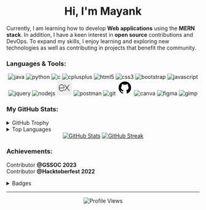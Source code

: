 <h1 align ="center">Hi, I'm Mayank</h1>

<p>
Currently, I am learning how to develop <b>Web applications</b> using the <b>MERN stack</b>. In addition, I have a keen interest in <b>open source</b> contributions and DevOps. To expand my skills, I enjoy learning and exploring new technologies as well as contributing in projects that benefit the community. 
</p>

### Languages & Tools:

<p align="center">
  <img src="https://cdn.jsdelivr.net/gh/devicons/devicon/icons/java/java-original.svg" alt="java" width="40" height="40"/>
  <img src="https://cdn.jsdelivr.net/gh/devicons/devicon/icons/python/python-original.svg" alt="python" width="40" height="40"/>
  <img src="https://cdn.jsdelivr.net/gh/devicons/devicon/icons/c/c-original.svg" alt="c"width="40" height="40"/>
  <img src="https://cdn.jsdelivr.net/gh/devicons/devicon/icons/cplusplus/cplusplus-original.svg" alt="cplusplus" width="40" height="40"/>
  <img src="https://cdn.jsdelivr.net/gh/devicons/devicon/icons/html5/html5-original.svg" alt="html5" width="40" height="40"/>
  <img src="https://cdn.jsdelivr.net/gh/devicons/devicon/icons/css3/css3-original.svg" alt="css3" width="40" height="40"/>
  <img src="https://cdn.jsdelivr.net/gh/devicons/devicon/icons/bootstrap/bootstrap-original.svg" alt="bootstrap" width="40" height="40"/>
  <img src="https://cdn.jsdelivr.net/gh/devicons/devicon/icons/javascript/javascript-original.svg" alt="javascript" width="40" height="40">
  <img src="https://cdn.jsdelivr.net/gh/devicons/devicon/icons/jquery/jquery-original.svg" alt="jquery" width="40" height="40"/>
  <img src="https://cdn.jsdelivr.net/gh/devicons/devicon/icons/nodejs/nodejs-original.svg" alt="nodejs" width="40" height="40"/>
  <img src="assets/expressjs.svg" alt="expressjs" width="40" height="40"/>
  <img src="https://www.vectorlogo.zone/logos/getpostman/getpostman-icon.svg" alt="postman" alt="postman" width="40" height="40"/>
  <img src="https://cdn.jsdelivr.net/gh/devicons/devicon/icons/git/git-original.svg" alt="git" width="40" height="40"/>
  <img src="assets/github.svg" alt="github" width="40" height="40"/>
  <img src="https://cdn.jsdelivr.net/gh/devicons/devicon/icons/canva/canva-original.svg" alt="canva" width="40" height="40"/>
  <img src="https://cdn.jsdelivr.net/gh/devicons/devicon/icons/figma/figma-original.svg" alt="figma" width="40" height="40"/>
  <img src="https://cdn.jsdelivr.net/gh/devicons/devicon/icons/gimp/gimp-original.svg" alt="gimp" width="40" height="40"/>     
</p>

### My GitHub Stats:

<details>
 <summary>GitHub Trophy</summary>

 <div align="center">

[![trophy](https://github-profile-trophy.vercel.app/?username=Mayank-Sharma17&theme=onestar&row=1&column=7)](https://github.com/ryo-ma/github-profile-trophy)

 </div>

</details>
<details>
 <summary>Top Languages</summary>

 <div align="center">

[![Top Langs](https://github-readme-stats.vercel.app/api/top-langs/?username=Mayank-Sharma17&layout=compact&bg_color=0c1014&text_color=ffffff&title_color=a8a8a8&&langs_count=10)](https://github.com/anuraghazra/github-readme-stats)

 </div>

</details>

<div align="center">
  <a href="https://github.com/anuraghazra/github-readme-stats"><img src="https://github-readme-stats.vercel.app/api?username=Mayank-Sharma17&show_icons=true&theme=gotham&hide_border=false" alt="GitHub Stats" height="220" width="400"/></a>
  <a href="https://git.io/streak-stats"><img src="https://streak-stats.demolab.com/?user=Mayank-Sharma17&theme=gotham&hide_border=false" alt="GitHub Streak" height="220" width="421"/></a>
</div>

### Achievements:

Contributor **@GSSOC 2023**
<br>
Contributor **@Hacktoberfest 2022**

<details>
 <summary>Badges</summary>
<div align="center">

[![An image of @mayank_sharma's Holopin badges, which is a link to view their full Holopin profile](https://holopin.me/mayank_sharma)](https://holopin.io/@mayank_sharma)

</div>
</details>

---

<div align="center">

![Profile Views](https://komarev.com/ghpvc/?username=Mayank-Sharma17&style=flat-square&label=PROFILE+VIEWS&color=248b73)

</div>

<!-- ## Support

<div align="center">
  <a href="https://www.buymeacoffee.com/mayank17" target="_blank"><img src="https://cdn.buymeacoffee.com/buttons/default-yellow.png" alt="Buy Me A Coffee" height="30" width="121"></a>
</div> -->
